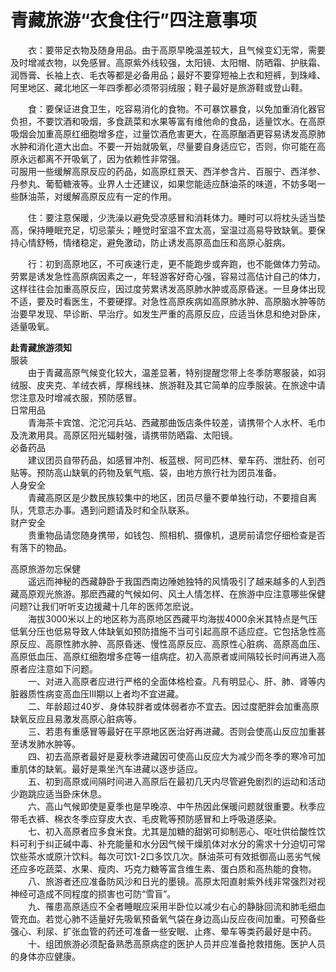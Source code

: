 # 青藏旅游“衣食住行”四注意事项  

&emsp;&emsp;衣：要带足衣物及随身用品。由于高原早晚温差较大，且气候变幻无常，需要及时增减衣物，以免感冒。高原紫外线较强，太阳镜、太阳帽、防晒霜、护肤霜、润唇膏、长袖上衣、毛衣等都是必备用品；最好不要穿短袖上衣和短裤，到珠峰、阿里地区、藏北地区一年四季都必须带羽绒服；鞋子最好是旅游鞋或登山鞋。  

&emsp;&emsp;食：要保证进食卫生，吃容易消化的食物。不可暴饮暴食，以免加重消化器官负担，不要饮酒和吸烟，多食蔬菜和水果等富有维他命的食品，适量饮水。在高原吸烟会加重高原红细胞增多症，过量饮酒危害更大，在高原酗酒更容易诱发高原肺水肿和消化道大出血。不要一开始就吸氧，尽量要自身适应它，否则，你可能在高原永远都离不开吸氧了，因为依赖性非常强。  
可服用一些缓解高原反应的药品，如高原红景天、西洋参含片、百服宁、西洋参、丹参丸、葡萄糖液等。业界人士还建议，如果您能适应酥油茶的味道，不妨多喝一些酥油茶，对缓解高原反应有一定的作用。  

&emsp;&emsp;住：要注意保暖，少洗澡以避免受凉感冒和消耗体力。睡时可以将枕头适当垫高，保持睡眠充足，切忌蒙头；睡觉时室温不宜太高，室温过高易导致缺氧。要保持心情舒畅，情绪稳定，避免激动，防止诱发高原高血压和高原心脏病。  

&emsp;&emsp;行：初到高原地区，不可疾速行走，更不能跑步或奔跑，也不能做体力劳动。劳累是诱发急性高原病因素之一，年轻游客好奇心强，容易过高估计自己的体力，这样往往会加重高原反应，因过度劳累诱发高原肺水肿或高原昏迷。一旦身体出现不适，要及时看医生，不要硬撑。对急性高原疾病如高原肺水肿、高原脑水肿等防治要早发现、早诊断、早治疗。如发生严重的高原反应，应适当休息和绝对卧床，适量吸氧。  
  
**赴青藏旅游须知**  
服装  
&emsp;&emsp;由于青藏高原气候变化较大，温差显著，特别提醒您带上冬季防寒服装，如羽绒服、皮夹克、羊绒衣裤，厚棉线袜、旅游鞋及其它简单的应季服装。在旅途中请您注意及时增减衣服，预防感冒。  
日常用品  
&emsp;&emsp;青海茶卡宾馆、沱沱河兵站、西藏那曲饭店条件较差，请携带个人水杯、毛巾及洗漱用具。高原区阳光辐射强，请携带防晒霜、太阳镜。  
必备药品  
&emsp;&emsp;建议团员自带药品，如感冒冲剂、板蓝根、阿司匹林、晕车药、泄肚药、创可贴等。预防高山缺氧的药物及氧气瓶、袋，由地方旅行社为团员准备。  
人身安全  
&emsp;&emsp;青藏高原区是少数民族较集中的地区，团员尽量不要单独行动，不要擅自离队，凭意志办事。遇到问题请及时和全队联系。  
财产安全  
&emsp;&emsp;贵重物品请您随身携带，如钱包、照相机、摄像机，退房前请您仔细检查是否有落下的物品。  
  
高原旅游勿忘保健  
&emsp;&emsp;遥远而神秘的西藏静卧于我国西南边陲她独特的风情吸引了越来越多的人到西藏高原观光旅游。那麽西藏的气候如何、风土人情怎样、在旅游中应注意哪些保健问题?让我们听听支边援藏十几年的医师怎麽说。  
&emsp;&emsp;海拔3000米以上的地区称为高原地区西藏平均海拔4000余米其特点是气压低氧分压也低易导致人体缺氧如预防措施不当可引起高原不适应症。它包括急性高原反应、高原性肺水肿、高原昏迷、慢性高原反应、高原性心脏病、高原高血压、高原低血压、高原红细胞增多症等一组病症。初入高原者或间隔较长时间再进入高原者应注意如下问题。  
&emsp;&emsp;一、对进入高原者应进行严格的全面体格检查。凡有明显心、肝、肺、肾等内脏器质性病变高血压Ⅲ期以上者均不宜进藏。  
&emsp;&emsp;二、年龄超过40岁、身体较胖者或体弱者亦不宜去。因过度肥胖会加重高原缺氧反应且易激发高原心脏病等。  
&emsp;&emsp;三、若患有重感冒等最好在平原地区医治好再进藏。否则会使高山反应加重甚至诱发肺水肿等。  
&emsp;&emsp;四、初去高原者最好是夏秋季进藏因可使高山反应大为减少而冬季的寒冷可加重肌体的缺氧。最好是乘坐汽车进藏以逐步适应。  
&emsp;&emsp;五、初到高原或间隔时间进入高原后在最初几天内尽管避免剧烈的运动和活动少跑跳应适当卧床休息。  
&emsp;&emsp;六、高山气候即使是夏季也是早晚凉、中午热因此保暖问题就很重要。秋季应带毛衣裤、棉衣冬季应穿皮大衣、毛皮靴等预防感冒和上呼吸道感染。  
&emsp;&emsp;七、初入高原者应多食米食。尤其是加糖的甜粥可抑制恶心、呕吐供给酸性饮料可利于纠正碱中毒、补充能量和水分因气候干燥肌体对水分的需求十分迫切可常饮些茶水或原汁饮料。每次可饮1-2口多饮几次。酥油茶可有效抵御高山恶劣气候还应多吃蔬菜、水果、瘦肉、巧克力糖等富含维生素、蛋白质和高热能的食物。  
&emsp;&emsp;八、旅游者还应准备防风沙和日光的墨镜。高原太阳直射紫外线非常强烈对视神经可造成不同程度的损害也可防“雪盲”。  
&emsp;&emsp;九、罹患高原适应不全者睡眠应采用半卧位以减少右心的静脉回流和肺毛细血管充血。若觉心肺不适量好先吸氧预备氧气袋在身边高山反应夜间加重。可预备些强心、利尿、扩张血管的药还可准备一些安眠、止疼、晕车等类药最好是中药。  
&emsp;&emsp;十、组团旅游必须配备熟悉高原病症的医护人员并应准备抢救措施。医护人员的身体亦应健康。